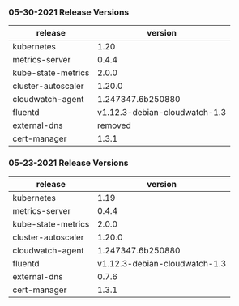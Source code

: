 ### 05-30-2021 Release Versions

| release            | version                        |
|--------------------|--------------------------------|
| kubernetes         | 1.20                           |
| metrics-server     | 0.4.4                          |
| kube-state-metrics | 2.0.0                          |
| cluster-autoscaler | 1.20.0                         |
| cloudwatch-agent   | 1.247347.6b250880              |
| fluentd            | v1.12.3-debian-cloudwatch-1.3  |
| external-dns       | removed                        |
| cert-manager       | 1.3.1                          |

### 05-23-2021 Release Versions

| release            | version                        |
|--------------------|--------------------------------|
| kubernetes         | 1.19                           |
| metrics-server     | 0.4.4                          |
| kube-state-metrics | 2.0.0                          |
| cluster-autoscaler | 1.20.0                         |
| cloudwatch-agent   | 1.247347.6b250880              |
| fluentd            | v1.12.3-debian-cloudwatch-1.3  |
| external-dns       | 0.7.6                          |
| cert-manager       | 1.3.1                          |
